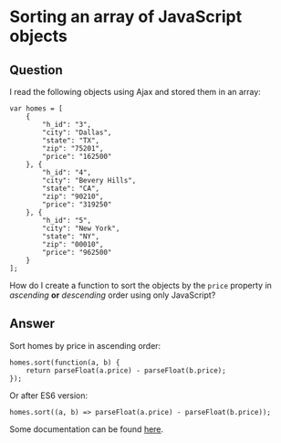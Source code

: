 
# Sorting an array of JavaScript objects

## Question
        
I read the following objects using Ajax and stored them in an array:

    var homes = [
        {
            "h_id": "3",
            "city": "Dallas",
            "state": "TX",
            "zip": "75201",
            "price": "162500"
        }, {
            "h_id": "4",
            "city": "Bevery Hills",
            "state": "CA",
            "zip": "90210",
            "price": "319250"
        }, {
            "h_id": "5",
            "city": "New York",
            "state": "NY",
            "zip": "00010",
            "price": "962500"
        }
    ];
    

How do I create a function to sort the objects by the `price` property in _ascending_ **or** _descending_ order using only JavaScript?

## Answer
        
Sort homes by price in ascending order:

    homes.sort(function(a, b) {
        return parseFloat(a.price) - parseFloat(b.price);
    });
    

Or after ES6 version:

    homes.sort((a, b) => parseFloat(a.price) - parseFloat(b.price));
    

Some documentation can be found [here](https://developer.mozilla.org/en/docs/Web/JavaScript/Reference/Global_Objects/Array/sort).
